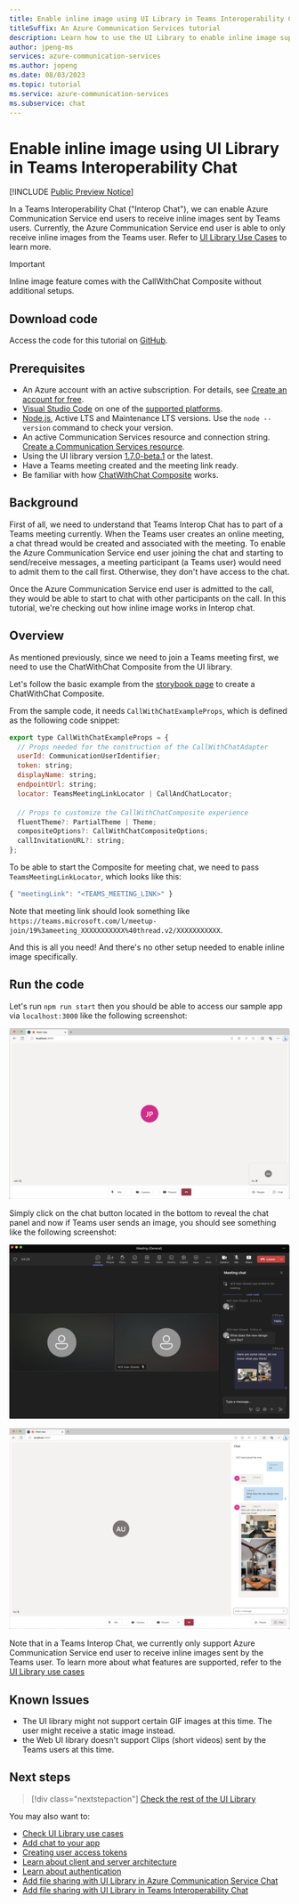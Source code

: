 ```yaml
---
title: Enable inline image using UI Library in Teams Interoperability Chat
titleSuffix: An Azure Communication Services tutorial
description: Learn how to use the UI Library to enable inline image support in Teams Interoperability Chat
author: jpeng-ms
services: azure-communication-services
ms.author: jopeng
ms.date: 08/03/2023
ms.topic: tutorial
ms.service: azure-communication-services
ms.subservice: chat
---
```


# Enable inline image using UI Library in Teams Interoperability Chat

[!INCLUDE [Public Preview Notice](../includes/public-preview-include.md)]

In a Teams Interoperability Chat ("Interop Chat"), we can enable Azure Communication Service end users to receive inline images sent by Teams users. Currently, the Azure Communication Service end user is able to only receive inline images from the Teams user. Refer to [UI Library Use Cases](../concepts/ui-library/ui-library-use-cases.md) to learn more.

>[!IMPORTANT]
>
>Inline image feature comes with the CallWithChat Composite without additional setups. 
>


## Download code

Access the code for this tutorial on [GitHub](https://github.com/Azure-Samples/communication-services-javascript-quickstarts/tree/main/ui-library-quickstart-teams-interop-meeting-chat).

## Prerequisites

- An Azure account with an active subscription. For details, see [Create an account for free](https://azure.microsoft.com/free/?WT.mc_id=A261C142F).
- [Visual Studio Code](https://code.visualstudio.com/) on one of the [supported platforms](https://code.visualstudio.com/docs/supporting/requirements#_platforms).
- [Node.js](https://nodejs.org/), Active LTS and Maintenance LTS versions. Use the `node --version` command to check your version.
- An active Communication Services resource and connection string. [Create a Communication Services resource](../quickstarts/create-communication-resource.md).
- Using the UI library version [1.7.0-beta.1](https://www.npmjs.com/package/@azure/communication-react/v/1.7.0-beta.1) or the latest.
- Have a Teams meeting created and the meeting link ready.
- Be familiar with how [ChatWithChat Composite](https://azure.github.io/communication-ui-library/?path=/docs/composites-call-with-chat-basicexample--basic-example) works.


## Background

First of all, we need to understand that Teams Interop Chat has to part of a Teams meeting currently. When the Teams user creates an online meeting, a chat thread would be created and associated with the meeting. To enable the Azure Communication Service end user joining the chat and starting to send/receive messages, a meeting participant (a Teams user) would need to admit them to the call first. Otherwise, they don't have access to the chat.

Once the Azure Communication Service end user is admitted to the call, they would be able to start to chat with other participants on the call. In this tutorial, we're checking out how inline image works in Interop chat.

## Overview

As mentioned previously, since we need to join a Teams meeting first, we need to use the ChatWithChat Composite from the UI library. 

Let's follow the basic example from the [storybook page](https://azure.github.io/communication-ui-library/?path=/docs/composites-call-with-chat-basicexample--basic-example) to create a ChatWithChat Composite.

From the sample code, it needs `CallWithChatExampleProps`, which is defined as the following code snippet:

```js
export type CallWithChatExampleProps = {
  // Props needed for the construction of the CallWithChatAdapter
  userId: CommunicationUserIdentifier;
  token: string;
  displayName: string;
  endpointUrl: string;
  locator: TeamsMeetingLinkLocator | CallAndChatLocator;

  // Props to customize the CallWithChatComposite experience
  fluentTheme?: PartialTheme | Theme;
  compositeOptions?: CallWithChatCompositeOptions;
  callInvitationURL?: string;
};

```

To be able to start the Composite for meeting chat, we need to pass `TeamsMeetingLinkLocator`, which looks like this:

```js
{ "meetingLink": "<TEAMS_MEETING_LINK>" }
```

Note that meeting link should look something like `https://teams.microsoft.com/l/meetup-join/19%3ameeting_XXXXXXXXXXX%40thread.v2/XXXXXXXXXXX`.


And this is all you need! And there's no other setup needed to enable inline image specifically. 


## Run the code

Let's run `npm run start` then you should be able to access our sample app via `localhost:3000` like the following screenshot: 

![ACS UI library](./media/inline-image-tutorial-interop-chat-0.png "Screenshot of a Azure Communication Services UI library.")

Simply click on the chat button located in the bottom to reveal the chat panel and now if Teams user sends an image, you should see something like the following screenshot:

![Teams sending two images](./media/inline-image-tutorial-interop-chat-1.png "Screenshot of a Teams client sending 2 inline images.")

![ACS getting two images](./media/inline-image-tutorial-interop-chat-2.png "Screenshot of Azure Communication Services UI library receiving 2 inline images.")

Note that in a Teams Interop Chat, we currently only support Azure Communication Service end user to receive inline images sent by the Teams user. To learn more about what features are supported, refer to the [UI Library use cases](../concepts/ui-library/ui-library-use-cases.md)

## Known Issues

* The UI library might not support certain GIF images at this time. The user might receive a static image instead.
* the Web UI library doesn't support Clips (short videos) sent by the Teams users at this time.


## Next steps

> [!div class="nextstepaction"]
> [Check the rest of the UI Library](https://azure.github.io/communication-ui-library/)

You may also want to:

- [Check UI Library use cases](../concepts/ui-library/ui-library-use-cases.md)
- [Add chat to your app](../quickstarts/chat/get-started.md)
- [Creating user access tokens](../quickstarts/identity/access-tokens.md)
- [Learn about client and server architecture](../concepts/client-and-server-architecture.md)
- [Learn about authentication](../concepts/authentication.md)
- [Add file sharing with UI Library in Azure Communication Service Chat](./file-sharing-tutorial-acs-chat.md)
- [Add file sharing with UI Library in Teams Interoperability Chat](./file-sharing-tutorial-interop-chat.md)
